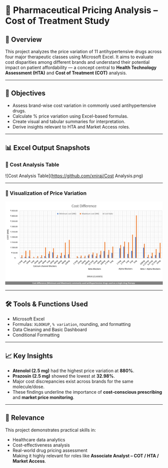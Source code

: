 # 💊 Pharmaceutical Pricing Analysis – Cost of Treatment Study

## 📌 Overview
This project analyzes the price variation of 11 antihypertensive drugs across four major therapeutic classes using Microsoft Excel. It aims to evaluate cost disparities among different brands and understand their potential impact on patient affordability — a concept central to **Health Technology Assessment (HTA)** and **Cost of Treatment (COT)** analysis.

---

## 🎯 Objectives
- Assess brand-wise cost variation in commonly used antihypertensive drugs.
- Calculate % price variation using Excel-based formulas.
- Create visual and tabular summaries for interpretation.
- Derive insights relevant to HTA and Market Access roles.

---

## 📊 Excel Output Snapshots

### 🔹 Cost Analysis Table

![Cost Analysis Table](https://github.com/xniraj/Cost Analysis.png)

---

### 🔹 Visualization of Price Variation

![Chart](https://github.com/xniraj/Cost-of-Treatment-Analysis-Antihypertensives/blob/main/Chart.png)

---

## 🛠️ Tools & Functions Used
- Microsoft Excel  
- Formulas: `XLOOKUP`, `% variation`, rounding, and formatting  
- Data Cleaning and Basic Dashboard  
- Conditional Formatting

---

## 📈 Key Insights
- **Atenolol (2.5 mg)** had the highest price variation at **880%**.
- **Prazosin (2.5 mg)** showed the lowest at **32.98%**.
- Major cost discrepancies exist across brands for the same molecule/dose.
- These findings underline the importance of **cost-conscious prescribing** and **market price monitoring**.

---

## 📌 Relevance
This project demonstrates practical skills in:
- Healthcare data analytics
- Cost-effectiveness analysis
- Real-world drug pricing assessment  
Making it highly relevant for roles like **Associate Analyst – COT / HTA / Market Access**.
